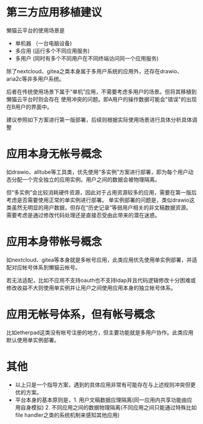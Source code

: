 第三方应用移植建议
===============
懒猫云平台的使用场景是
- 单机器 （一台电脑设备)
- 多应用 (运行多个不同应用服务)
- 多用户 (同时有多个不同用户在不同终端访问同一个应用服务)

除了nextcloud、gitea之类本身属于多用户系统的应用外，还存在drawio、aria2c等非多用户系统。

后者在传统使用场景下属于“单机”应用，不需要考虑多用户的场景。但将其移植到懒猫云平台时则会存在
使用冲突的问题。即A用户的操作数据可能会"错误"的出现在B用户的界面中。


建议参照如下方案进行第一版部署，后续则根据实际使用场景进行具体分析具体调整

应用本身无帐号概念
==============
如drawio、alltube等工具类，优先使用“多实例”方案进行部署，即为每个用户动态分配一个完全独立的应用实例。用户之间的数据会被物理隔离。

但“多实例”会比较消耗硬件资源，因此对于占用资源较多的应用，需要在第一版后考虑是否需要使用正常的单实例进行部署。
单实例部署的问题是，类似drawio这类虽然无明显的用户数据，但存在“历史记录”等弱用户相关的非文稿数据资源。
需要考虑是通过修改代码处理还是直接忍受由此带来的潜在迷惑。

应用本身带帐号概念
==============

如nextcloud、gitea等本身就是多帐号应用，此类应用优先使用单实例部署，并适配对应帐号体系到懒猫云帐号。

若无法适配，比如不应用不支持oauth也不支持ldap并且代码逻辑修改十分困难或修改收益不大则使用单实例并让用户之间使用应用本身的独立帐号体系。

应用无帐号体系，但有帐号概念
=======================
比如etherpad这类没有帐号注册的地方，但主要功能就是多用户协作。此类应用默认使用单实例部署。

其他
====

- 以上只是一个指导方案，遇到的具体应用非常有可能存在与上述规则冲突但更优的方案。
- 平台本身的基本原则是，1. 用户文稿数据应理隔离(同一应用内共享功能由应用自身模拟) 2. 不同应用之间的数据物理隔离(不同应用之间只能通过特殊比如file handler之类的系统机制来感知其他应用)
